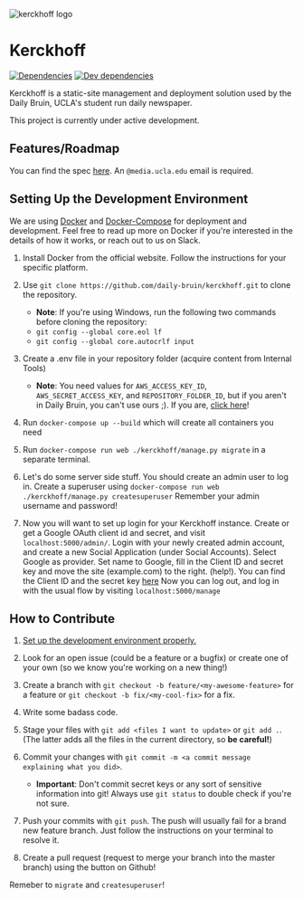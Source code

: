 [logo]: https://user-images.githubusercontent.com/1896936/28765492-cb46e55c-757f-11e7-996c-e53a95eba862.png "Kerckhoff Logo"
[spec link]: https://docs.google.com/a/media.ucla.edu/document/d/1ejb3iIyqSo2M6-fKhweAkp6MdS63gPsNmQje8iEUggc/edit?usp=sharing "Kerckhoff Specification Link"
[docker link]: https://www.docker.com/ "Docker Homepage"
[docker doc link]: https://docs.docker.com/ "Docker Documentation"
[docker compose doc link]: https://docs.docker.com/compose/ "Docker Documentation: Compose"

![kerckhoff logo][logo]

# Kerckhoff

[![Dependencies](https://david-dm.org/daily-bruin/kerckhoff/status.svg?style=flat)](https://david-dm.org/daily-bruin/kerckhoff)
[![Dev dependencies](https://david-dm.org/daily-bruin/kerckhoff/dev-status.svg?style=flat)](https://david-dm.org/daily-bruin/kerckhoff?type=dev)

Kerckhoff is a static-site management and deployment solution used by the Daily
Bruin, UCLA's student run daily newspaper.

This project is currently under active development.

## Features/Roadmap

You can find the spec [here][spec link]. An `@media.ucla.edu` email is required.

## Setting Up the Development Environment

We are using [Docker][docker doc link] and
[Docker-Compose][docker compose doc link] for deployment and development. Feel
free to read up more on Docker if you're interested in the details of how it
works, or reach out to us on Slack.

1.  Install Docker from the official website. Follow the instructions for your
    specific platform.

2.  Use `git clone https://github.com/daily-bruin/kerckhoff.git` to clone the
    repository.

    * **Note**: If you're using Windows, run the following two commands before
      cloning the repository:
    * `git config --global core.eol lf`
    * `git config --global core.autocrlf input`

3.  Create a .env file in your repository folder (acquire content from Internal Tools)

    * **Note**: You need values for `AWS_ACCESS_KEY_ID`,
      `AWS_SECRET_ACCESS_KEY`, and `REPOSITORY_FOLDER_ID`, but if you aren't in
      Daily Bruin, you can't use ours ;). If you are,
      [click here](https://dailybruin.slack.com/archives/C7RT6B4FP/p1527528167000076)!

4.  Run ```docker-compose up --build``` which will create all containers you need

5. Run ```docker-compose run web ./kerckhoff/manage.py migrate``` in a separate terminal.

6.  Let's do some server side stuff. You should create an admin user to log in.
    Create a superuser using `docker-compose run web ./kerckhoff/manage.py createsuperuser`
    Remember your admin username and password!

7.  Now you will want to set up login for your Kerckhoff instance. Create or get a
    Google OAuth client id and secret, and visit `localhost:5000/admin/`. Login with your newly
    created admin account, and create a new Social Application (under Social Accounts).
    Select Google as provider. Set name to Google, fill in the Client ID and secret key and
    move the site (example.com) to the right. (help!). You can find the Client ID and the secret
    key [here](https://dailybruin.slack.com/archives/C7RT6B4FP/p1526580559000282)
    Now you can log out, and log in with the usual flow by visiting `localhost:5000/manage`

## How to Contribute

1.  [Set up the development environment properly.](#setting-up-the-development-environment)

2.  Look for an open issue (could be a feature or a bugfix) or create one of
    your own (so we know you're working on a new thing!)

3.  Create a branch with `git checkout -b feature/<my-awesome-feature>` for a
    feature or `git checkout -b fix/<my-cool-fix>` for a fix.

4.  Write some badass code.

5.  Stage your files with `git add <files I want to update>` or `git add .`.
    (The latter adds all the files in the current directory, so **be careful!**)

6.  Commit your changes with
    `git commit -m <a commit message explaining what you did>`.

    * **Important**: Don't commit secret keys or any sort of sensitive
      information into git! Always use `git status` to double check if you're
      not sure.

7.  Push your commits with `git push`. The push will usually fail for a brand
    new feature branch. Just follow the instructions on your terminal to resolve
    it.

8.  Create a pull request (request to merge your branch into the master branch)
    using the button on Github!

Remeber to `migrate` and `createsuperuser`!
